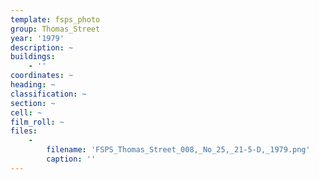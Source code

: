 ```yaml
---
template: fsps_photo
group: Thomas_Street
year: '1979'
description: ~
buildings:
    - ''
coordinates: ~
heading: ~
classification: ~
section: ~
cell: ~
film_roll: ~
files:
    -
        filename: 'FSPS_Thomas_Street_008,_No_25,_21-5-D,_1979.png'
        caption: ''
---
```

